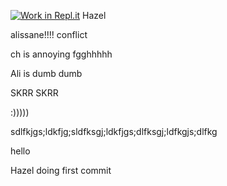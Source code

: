 [![Work in Repl.it](https://classroom.github.com/assets/work-in-replit-14baed9a392b3a25080506f3b7b6d57f295ec2978f6f33ec97e36a161684cbe9.svg)](https://classroom.github.com/online_ide?assignment_repo_id=435194&assignment_repo_type=GroupAssignmentRepo)
Hazel

alissane!!!! conflict

ch is annoying 
fgghhhhh

Ali is dumb dumb

SKRR SKRR

:)))))

sdlfkjgs;ldkfjg;sldfksgj;ldkfjgs;dlfksgj;ldfkgjs;dlfkg


hello

Hazel doing first commit